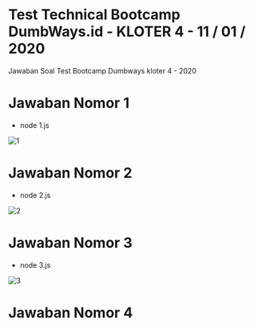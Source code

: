 # Test Technical Bootcamp DumbWays.id - KLOTER 4 - 11 / 01 / 2020
Jawaban Soal Test Bootcamp Dumbways kloter 4 - 2020

# Jawaban Nomor 1
* node 1.js

![1](https://user-images.githubusercontent.com/55979870/72204534-bc371580-34ab-11ea-8fbd-455d858788f1.png)


# Jawaban Nomor 2 
* node 2.js

![2](https://user-images.githubusercontent.com/55979870/72204515-8b56e080-34ab-11ea-8271-9930c9072249.png)


# Jawaban Nomor 3 
* node 3.js

![3](https://user-images.githubusercontent.com/55979870/72204797-6ca61900-34ae-11ea-8e6f-604218c57bc2.png)


# Jawaban Nomor 4
